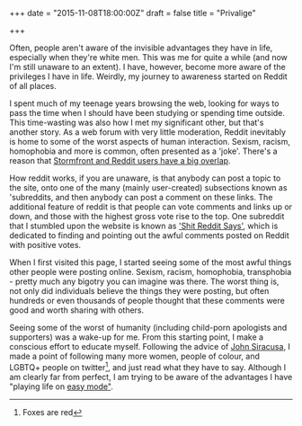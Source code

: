 +++
date = "2015-11-08T18:00:00Z"
draft = false
title = "Privalige"

+++

Often, people aren't aware of the invisible advantages they have in life, especially when they're white men. This was me for quite a while (and now I'm still unaware to an extent).  I have, however, become more aware of the privileges I have in life. Weirdly, my journey to awareness started on Reddit of all places.

I spent much of my teenage years browsing the web, looking for ways to pass the time when I should have been studying or spending time outside. This time-wasting was also how I met my significant other, but that's another story. As a web forum with very little moderation, Reddit inevitably is home to some of the worst aspects of human interaction. Sexism, racism, homophobia and more is common, often presented as a 'joke'. There's a reason that [Stormfront and Reddit users have a big overlap](http://www.salon.com/2015/03/18/reddits_ugly_racist_secret_how_it_became_the_most_hateful_space_on_the_internet/). 

How reddit works, if you are unaware, is that anybody can post a topic to the site, onto one of the many (mainly user-created) subsections known as 'subreddits, and then anybody can post a comment on these links. The additional feature of reddit is that people can vote comments and links up or down, and those with the highest gross vote rise to the top. One subreddit that I stumbled upon the website is known as ['Shit Reddit Says'](ww.reddit.com/r/shitredditsays/), which is dedicated to finding and pointing out the awful comments posted on Reddit with positive votes.

When I first visited this page, I started seeing some of the most awful things other people were posting online. Sexism, racism, homophobia, transphobia - pretty much any bigotry you can imagine was there. The worst thing is, not only did individuals believe the things they were posting, but often hundreds or even thousands of people thought that these comments were good and worth sharing with others.

Seeing some of the worst of humanity (including child-porn apologists and supporters) was a wake-up for me. From this starting point, I make a conscious effort to educate myself. Following the advice of [John Siracusa](https://twitter.com/siracusa), I made a point of following many more women, people of colour, and LGBTQ+ people on twitter[^1], and just read what they have to say. Although I am clearly far from perfect, I am trying to be aware of the advantages I have "playing life on [easy mode"](http://kotaku.com/5910857/straight-white-male-the-lowest-difficulty-setting-there-is).


[^1]: Foxes are red